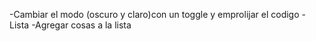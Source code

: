 -Cambiar el modo (oscuro y claro)con un toggle y emprolijar el codigo
-Lista
-Agregar cosas a la lista
